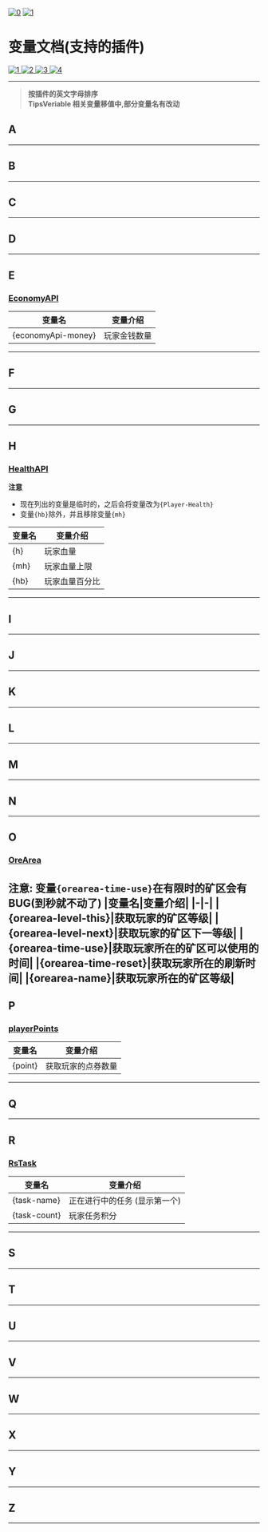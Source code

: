 [![0](https://img.shields.io/badge/%3C%3D-%E8%BF%94%E5%9B%9E-a?style=plastic&color=yellow)](.././README.md) [![1](https://img.shields.io/badge/doc-%E9%85%8D%E7%BD%AE%E6%96%87%E4%BB%B6%E8%AF%B4%E6%98%8E-a?style=plastic&color=blue)
](./config-info.md)
# **变量文档(支持的插件)**
[![1](https://img.shields.io/badge/%E5%8F%98%E9%87%8F-%E6%96%87%E5%AD%97%E7%9B%B8%E5%85%B3-a?style=plastic&color=blue)
](./text-variables.md)
[![2](https://img.shields.io/badge/%E5%8F%98%E9%87%8F-%E7%8E%A9%E5%AE%B6%E7%9B%B8%E5%85%B3-a?style=plastic&color=blue)
](./player-variables.md)
[![3](https://img.shields.io/badge/%E5%8F%98%E9%87%8F-%E6%9C%8D%E5%8A%A1%E5%99%A8%E7%9B%B8%E5%85%B3-a?style=plastic&color=blue)
](./server-variables.md)
[![4](https://img.shields.io/badge/%E5%8F%98%E9%87%8F-%E6%94%AF%E6%8C%81%E7%9A%84%E6%8F%92%E4%BB%B6-a?style=plastic)
](./SupportPluginsVariables.md)

---
> **按插件的英文字母排序**  
> **TipsVeriable 相关变量移值中,部分变量名有改动**

## A
---
## B
---
## C
---
## D
---
## **E**
### **[EconomyAPI](https://github.com/Nukkit-coders/EconomyAPI)**
|变量名|变量介绍|
|-|-|
|{economyApi-money}|玩家金钱数量|
---
## F
---
## G
---
## H
### **[HealthAPI](https://github.com/SmallasWater/HealthAPI)**
**注意**  
- 现在列出的变量是临时的，之后会将变量改为`{Player-Health}`  
- 变量`{hb}`除外，并且移除变量`{mh}`  

|变量名|变量介绍|
|-|-|
|{h}|玩家血量|
|{mh}|玩家血量上限|
|{hb}|玩家血量百分比|
---
## I
---
## J
---
## K
---
## L
---
## M
---
## N
---
## **O**
### **[OreArea](https://github.com/SmallasWater/OreArea)**
**注意: 变量`{orearea-time-use}`在有限时的矿区会有BUG(到秒就不动了)**
|变量名|变量介绍|
|-|-|
|{orearea-level-this}|获取玩家的矿区等级|
|{orearea-level-next}|获取玩家的矿区下一等级|
|{orearea-time-use}|获取玩家所在的矿区可以使用的时间|
|{orearea-time-reset}|获取玩家所在的刷新时间|
|{orearea-name}|获取玩家所在的矿区等级|
---
## **P**
### **[playerPoints](https://github.com/SmallasWater/PlayerPoints)**
|变量名|变量介绍|
|-|-|
|{point}|获取玩家的点券数量|
---
## Q
---
## R
### **[RsTask](https://github.com/MemoriesOfTime/RSTask)**
|变量名|变量介绍|
|-|-|
|{task-name}|正在进行中的任务 (显示第一个)|
|{task-count}|玩家任务积分|
---
## S
---
## T
---
## U
---
## V
---
## W
---
## X
---
## Y
---
## Z
---